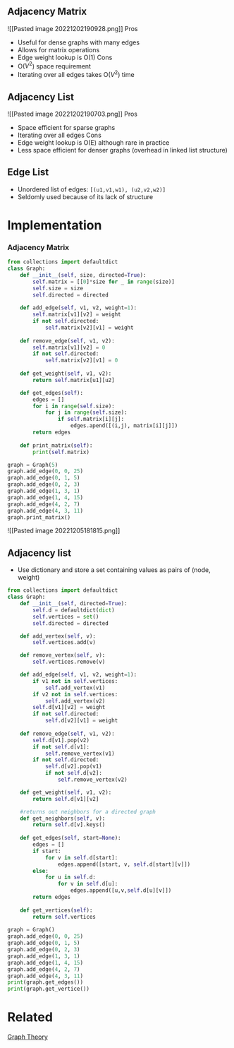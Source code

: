 ---
---
## Adjacency Matrix
![[Pasted image 20221202190928.png]]
Pros
- Useful for dense graphs with many edges
- Allows for matrix operations
-  Edge weight lookup is O(1)
Cons
- O($V^2$) space requirement
- Iterating over all edges takes O($V^2$) time

## Adjacency List
![[Pasted image 20221202190703.png]]
Pros
- Space efficient for sparse graphs
- Iterating over all edges
Cons
- Edge weight lookup is O(E) although rare in practice
- Less space efficient for denser graphs (overhead in linked list structure)

## Edge List
- Unordered list of edges: `[(u1,v1,w1), (u2,v2,w2)]`
- Seldomly used because of its lack of structure

# Implementation

### Adjacency Matrix

```python
from collections import defaultdict
class Graph:
	def __init__(self, size, directed=True):
		self.matrix = [[0]*size for _ in range(size)]
		self.size = size
		self.directed = directed
	
	def add_edge(self, v1, v2, weight=1):
		self.matrix[v1][v2] = weight
		if not self.directed:
			self.matrix[v2][v1] = weight
		
	def remove_edge(self, v1, v2):
		self.matrix[v1][v2] = 0
		if not self.directed:
			self.matrix[v2][v1] = 0
			
	def get_weight(self, v1, v2):
		return self.matrix[u1][u2]

	def get_edges(self):
		edges = []
		for i in range(self.size):
			for j in range(self.size):
				if self.matrix[i][j]:
					edges.apend([(i,j), matrix[i][j]])
		return edges
		
	def print_matrix(self):
	    print(self.matrix)

graph = Graph(5)
graph.add_edge(0, 0, 25)
graph.add_edge(0, 1, 5)
graph.add_edge(0, 2, 3)
graph.add_edge(1, 3, 1)
graph.add_edge(1, 4, 15)
graph.add_edge(4, 2, 7)
graph.add_edge(4, 3, 11)
graph.print_matrix()
```

![[Pasted image 20221205181815.png]]

## Adjacency list
- Use dictionary and store a set containing values as pairs of (node, weight)
```python
from collections import defaultdict
class Graph:
	def __init__(self, directed=True):
		self.d = defaultdict(dict)
		self.vertices = set()
		self.directed = directed

	def add_vertex(self, v):
		self.vertices.add(v)

	def remove_vertex(self, v):
		self.vertices.remove(v)

	def add_edge(self, v1, v2, weight=1):
		if v1 not in self.vertices:
			self.add_vertex(v1)
		if v2 not in self.vertices:
			self.add_vertex(v2)
		self.d[v1][v2] = weight
		if not self.directed:
			self.d[v2][v1] = weight
		
	def remove_edge(self, v1, v2):
		self.d[v1].pop(v2)
		if not self.d[v1]:
			self.remove_vertex(v1)
		if not self.directed:
			self.d[v2].pop(v1)
			if not self.d[v2]:
				self.remove_vertex(v2)

	def get_weight(self, v1, v2):
		return self.d[v1][v2]

	#returns out neighbors for a directed graph
	def get_neighbors(self, v):
		return self.d[v].keys()
		
	def get_edges(self, start=None):
		edges = []
		if start:
			for v in self.d[start]:
				edges.append([start, v, self.d[start][v]])
		else:
			for u in self.d:
			    for v in self.d[u]:
			        edges.append([u,v,self.d[u][v]])
		return edges
	
	def get_vertices(self):
	    return self.vertices
		
graph = Graph()
graph.add_edge(0, 0, 25)
graph.add_edge(0, 1, 5)
graph.add_edge(0, 2, 3)
graph.add_edge(1, 3, 1)
graph.add_edge(1, 4, 15)
graph.add_edge(4, 2, 7)
graph.add_edge(4, 3, 11)
print(graph.get_edges())
print(graph.get_vertice())
```

# Related
[Graph Theory](</docs/DS/Graph Theory.md>)